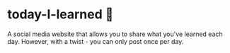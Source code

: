 # today-I-learned 🚀
A social media website that allows you to share what you've learned each day. However, with a twist - you can only post once per day.
